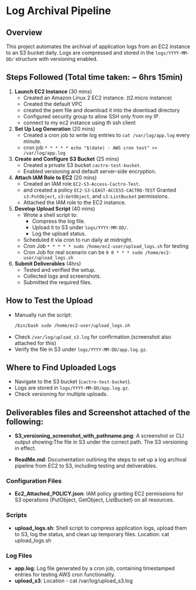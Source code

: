 # Log Archival Pipeline

## Overview

This project automates the archival of application logs from an EC2 instance to an S3 bucket daily. Logs are compressed and stored in the `logs/YYYY-MM-DD/` structure with versioning enabled.

## Steps Followed (Total time taken: ~ 6hrs 15min)

1. **Launch EC2 Instance** (30 mins)
   - Created an Amazon Linux 2 EC2 instance. (t2.micro instance)
   - Created the default VPC
   - created the pem file and download it into the download directory
   - Configured security group to allow SSH only from my IP.
   - connect to my ec2 instance using th ssh client
2. **Set Up Log Generation** (20 mins)
   - Created a cron job to write log entries to `cat /var/log/app.log` every minute.
   - cron job `* * * * * echo "$(date) - AWS cron test" >> /var/log/app.log`
3. **Create and Configure S3 Bucket** (25 mins)
   - Created a private S3 bucket `cactro-test-bucket`.
   - Enabled versioning and default server-side encryption.
4. **Attach IAM Role to EC2** (20 mins)
   - Created an IAM role `EC2-S3-Access-Cactro-Test`.
   - and created a policy `EC2-S3-LEAST-ACCESS-CACTRO-TEST` Granted `s3:PutObject`, `s3:GetObject`, and `s3:ListBucket` permissions.
   - Attached the IAM role to the EC2 instance.
5. **Develop Upload Script** (40 mins)
   - Wrote a shell script to:
     - Compress the log file.
     - Upload it to S3 under `logs/YYYY-MM-DD/`.
     - Log the upload status.
   - Scheduled it via cron to run daily at midnight.
   - Cron Job `* * * * * sudo /home/ec2-user/upload_logs.sh` for testing
   - Cron Job for real scenario can be `0 0 * * * sudo /home/ec2-user/upload_logs.sh`
6. **Submit Deliverables** (4hrs)
   - Tested and verified the setup.
   - Collected logs and screenshots.
   - Submitted the required files.

## How to Test the Upload

- Manually run the script:
  ```bash
  /bin/bash sudo /home/ec2-user/upload_logs.sh
  ```
- Check `/var/log/upload_s3.log` for confirmation.(screenshot also attached for this)
- Verify the file in S3 under `logs/YYYY-MM-DD/app.log.gz`.

## Where to Find Uploaded Logs

- Navigate to the S3 bucket (`cactro-test-bucket`).
- Logs are stored in `logs/YYYY-MM-DD/app.log.gz`.
- Check versioning for multiple uploads.

## Deliverables files and Screenshot attached of the following:

- **S3_versioning_screenshot_with_pathname.png**: A screenshot or CLI output showing:The file in S3 under the correct path. The S3 versioning in effect.

- **ReadMe.md**: Documentation outlining the steps to set up a log archival pipeline from EC2 to S3, including testing and deliverables.

### Configuration Files

- **Ec2_Attached_POLICY.json**: IAM policy granting EC2 permissions for S3 operations (PutObject, GetObject, ListBucket) on all resources.

### Scripts

- **upload_logs.sh**: Shell script to compress application logs, upload them to S3, log the status, and clean up temporary files. Location: cat upload_logs.sh

### Log Files

- **app.log**: Log file generated by a cron job, containing timestamped entries for testing AWS cron functionality.
- **upload_s3**: Location - cat /var/log/upload_s3.log
